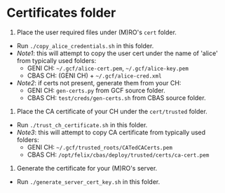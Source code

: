 Certificates folder
===================

1. Place the user required files under (M)RO's `cert` folder.
  * Run `./copy_alice_credentials.sh` in this folder.
  * _Note1_: this will attempt to copy the user cert under the name of 'alice' from typically used folders:
    * GENI CH: `~/.gcf/alice-cert.pem`, `~/.gcf/alice-key.pem`
    * CBAS CH: (GENI CH) + `~/.gcf/alice-cred.xml`
  * _Note2_: if certs not present, generate them from your CH:
    * GENI CH: `gen-certs.py` from GCF source folder.
    * CBAS CH: `test/creds/gen-certs.sh` from CBAS source folder.

1. Place the CA certificate of your CH under the `cert/trusted` folder.
  * Run `./trust_ch_certificate.sh` in this folder.
  * _Note3_: this will attempt to copy CA certificate from typically used folders:
    * GENI CH: `~/.gcf/trusted_roots/CATedCACerts.pem`
    * CBAS CH: `/opt/felix/cbas/deploy/trusted/certs/ca-cert.pem`

1. Generate the certificate for your (M)RO's server.
  * Run `./generate_server_cert_key.sh` in this folder.
